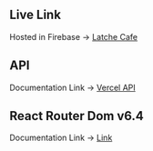 ## Live Link
Hosted in Firebase -> [Latche Cafe](https://chef-recipe-client.web.app/)

## API 

Documentation Link -> [Vercel API](https://chef-recipe-server-jansu2001.vercel.app/chefs)

## React Router Dom v6.4 

Documentation Link -> [Link](https://reactrouter.com/en/main/start/overview)
<!-- 
## React Router Dom v6.4 

Documentation Link -> [Link](https://react-bootstrap.github.io/getting-started/introduction/) -->

<!-- ## Resources & Credits

Icon -> [React-Hot-Toast](https://react-hot-toast.com/) -->

